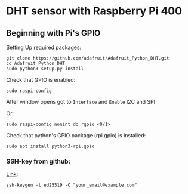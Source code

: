 # DHT sensor with Raspberry Pi 400
## Beginning with Pi's GPIO

Setting Up required packages:

    git clone https://github.com/adafruit/Adafruit_Python_DHT.git
    cd Adafruit_Python_DHT
    sudo python3 setup.py install

Check that GPIO is enabled:

    sudo raspi-config

After window opens got to `Interface` and `Enable` I2C and SPI 

Or: 

    sudo raspi-config nonint do_rgpio <0/1>

Check that python's GPIO package (rpi.gpio) is installed:

    sudo apt install python3-rpi.gpio




### SSH-key from github:
[Link](https://docs.github.com/en/authentication/connecting-to-github-with-ssh/generating-a-new-ssh-key-and-adding-it-to-the-ssh-agent):

    ssh-keygen -t ed25519 -C "your_email@example.com"




##